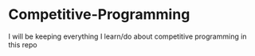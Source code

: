 # Competitive-Programming
I will be keeping everything I learn/do about competitive programming in this repo
